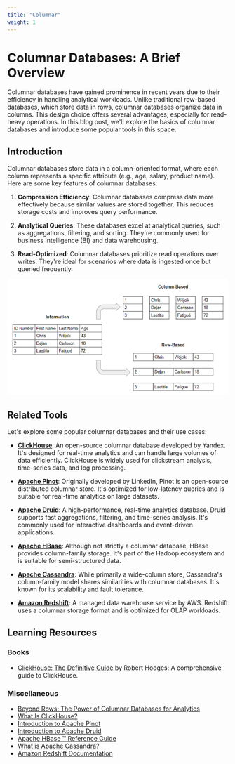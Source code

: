 ```yaml
---
title: "Columnar"
weight: 1
---
```

# Columnar Databases: A Brief Overview

Columnar databases have gained prominence in recent years due to their efficiency in handling analytical workloads. Unlike traditional row-based databases, which store data in rows, columnar databases organize data in columns. This design choice offers several advantages, especially for read-heavy operations. In this blog post, we'll explore the basics of columnar databases and introduce some popular tools in this space.

## Introduction

Columnar databases store data in a column-oriented format, where each column represents a specific attribute (e.g., age, salary, product name). Here are some key features of columnar databases:

1. **Compression Efficiency**: Columnar databases compress data more effectively because similar values are stored together. This reduces storage costs and improves query performance.

2. **Analytical Queries**: These databases excel at analytical queries, such as aggregations, filtering, and sorting. They're commonly used for business intelligence (BI) and data warehousing.

3. **Read-Optimized**: Columnar databases prioritize read operations over writes. They're ideal for scenarios where data is ingested once but queried frequently.

![columnarDB](columnar.png)

## Related Tools

Let's explore some popular columnar databases and their use cases:

- **[ClickHouse](https://clickhouse.com/)**: An open-source columnar database developed by Yandex. It's designed for real-time analytics and can handle large volumes of data efficiently. ClickHouse is widely used for clickstream analysis, time-series data, and log processing.

- **[Apache Pinot](https://pinot.apache.org/)**: Originally developed by LinkedIn, Pinot is an open-source distributed columnar store. It's optimized for low-latency queries and is suitable for real-time analytics on large datasets.

- **[Apache Druid](https://druid.apache.org/)**: A high-performance, real-time analytics database. Druid supports fast aggregations, filtering, and time-series analysis. It's commonly used for interactive dashboards and event-driven applications.

- **[Apache HBase](https://hbase.apache.org/)**: Although not strictly a columnar database, HBase provides column-family storage. It's part of the Hadoop ecosystem and is suitable for semi-structured data.

- **[Apache Cassandra](https://cassandra.apache.org/_/index.html)**: While primarily a wide-column store, Cassandra's column-family model shares similarities with columnar databases. It's known for its scalability and fault tolerance.

- **[Amazon Redshift](https://aws.amazon.com/redshift/)**: A managed data warehouse service by AWS. Redshift uses a columnar storage format and is optimized for OLAP workloads.


## Learning Resources

### Books
- [ClickHouse: The Definitive Guide](https://www.slideshare.net/slideshow/a-practical-introduction-to-handling-log-data-in-clickhouse-by-robert-hodges-altinity-ceo/206871811) by Robert Hodges: A comprehensive guide to ClickHouse.

### Miscellaneous
- [Beyond Rows: The Power of Columnar Databases for Analytics](https://www.linkedin.com/pulse/beyond-rows-power-columnar-databases-analytics-parthiv-shah-igfqf/)
- [What Is ClickHouse?](https://clickhouse.com/docs/en/intro)
- [Introduction to Apache Pinot](https://docs.pinot.apache.org/)
- [Introduction to Apache Druid](https://druid.apache.org/docs/latest/design/)
- [Apache HBase ™ Reference Guide](https://hbase.apache.org/book.html)
- [What is Apache Cassandra?](https://cassandra.apache.org/_/cassandra-basics.html)
- [Amazon Redshift Documentation](https://docs.aws.amazon.com/redshift/)
